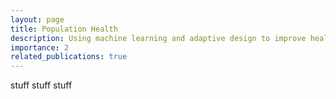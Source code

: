 ```yaml
---
layout: page
title: Population Health
description: Using machine learning and adaptive design to improve health
importance: 2
related_publications: true
---
```

stuff stuff stuff